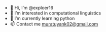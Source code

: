 - 👋 Hi, I’m @exploer16
- 👀 I’m interested in computational linguistics
- 🌱 I’m currently learning python
- 📫 Contact me muratuyank02@gmail.com

<!---
exploer16/exploer16 is a ✨ special ✨ repository because its `README.md` (this file) appears on your GitHub profile.
You can click the Preview link to take a look at your changes.
--->
